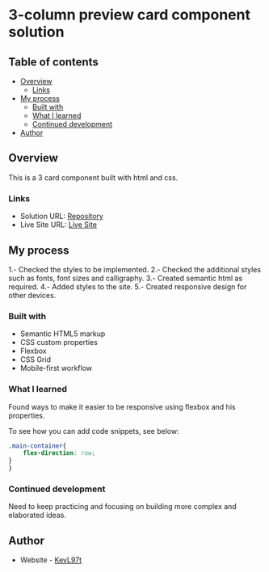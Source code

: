 # 3-column preview card component solution

## Table of contents

- [Overview](#overview)
  - [Links](#links)
- [My process](#my-process)
  - [Built with](#built-with)
  - [What I learned](#what-i-learned)
  - [Continued development](#continued-development)
- [Author](#author)

## Overview
This is a 3 card component built with html and css.

### Links

- Solution URL: [Repository](https://your-solution-url.com)
- Live Site URL: [Live Site](https://kevl97t.github.io/3-column-preview-card-component/)

## My process

1.- Checked the styles to be implemented.
2.- Checked the additional styles such as fonts, font sizes and 
calligraphy.
3.- Created semantic html as required.
4.- Added styles to the site.
5.- Created responsive design for other devices.

### Built with

- Semantic HTML5 markup
- CSS custom properties
- Flexbox
- CSS Grid
- Mobile-first workflow

### What I learned

Found ways to make it easier to be responsive using flexbox and his properties.

To see how you can add code snippets, see below:

```css
.main-container{
    flex-direction: row;
}
}
```
### Continued development

Need to keep practicing and focusing on building more complex and elaborated ideas.

## Author

- Website - [KevL97t](https://github.com/KevL97t)
